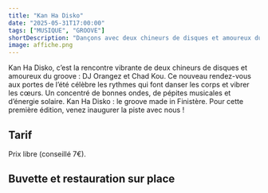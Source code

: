 ```yaml
---
title: "Kan Ha Disko"
date: "2025-05-31T17:00:00"
tags: ["MUSIQUE", "GROOVE"]
shortDescription: "Dançons avec deux chineurs de disques et amoureux du groove."
image: affiche.png
---
```


Kan Ha Disko, c’est la rencontre vibrante de deux chineurs de disques et amoureux du groove : DJ Orangez et Chad Kou. Ce nouveau rendez-vous aux portes de l’été célèbre les rythmes qui font danser les corps et vibrer les cœurs. Un concentré de bonnes ondes, de pépites musicales et d’énergie solaire. Kan Ha Disko : le groove made in Finistère. Pour cette première édition, venez inaugurer la piste avec nous !

## Tarif

Prix libre (conseillé 7€).

## Buvette et restauration sur place
